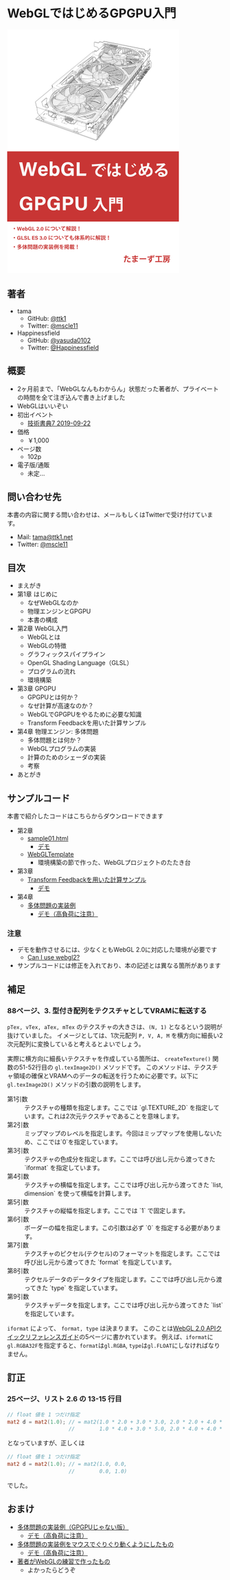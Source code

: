 # WebGLではじめるGPGPU入門

![カバー](./cover.png)

## 著者

* tama
  * GitHub: [@ttk1](https://github.com/ttk1)
  * Twitter: [@mscle11](https://twitter.com/mscle11)
* Happinessfield
  * GitHub: [@yasuda0102](https://github.com/yasuda0102)
  * Twitter: [@Happinessfield](https://twitter.com/Happinessfield)

## 概要

* 2ヶ月前まで、「WebGLなんもわからん」状態だった著者が、プライベートの時間を全て注ぎ込んで書き上げました
* WebGLはいいぞい
* 初出イベント
  * [技術書典7 2019-09-22](https://techbookfest.org/event/tbf07/circle/5088651352473600)
* 価格
  * ￥1,000
* ページ数
  * 102p
* 電子版/通販
  * 未定...

## 問い合わせ先

本書の内容に関する問い合わせは、メールもしくはTwitterで受け付けています。

* Mail: [tama@ttk1.net](mailto:tama@ttk1.net)
* Twitter: [@mscle11](https://twitter.com/mscle11)

## 目次

* まえがき
* 第1章 はじめに
  * なぜWebGLなのか
  * 物理エンジンとGPGPU
  * 本書の構成
* 第2章 WebGL入門
  * WebGLとは
  * WebGLの特徴
  * グラフィックスパイプライン
  * OpenGL Shading Language（GLSL）
  * プログラムの流れ
  * 環境構築
* 第3章 GPGPU
  * GPGPUとは何か？
  * なぜ計算が高速なのか？
  * WebGLでGPGPUをやるために必要な知識
  * Transform Feedbackを用いた計算サンプル
* 第4章 物理エンジン: 多体問題
  * 多体問題とは何か？
  * WebGLプログラムの実装
  * 計算のためのシェーダの実装
  * 考察
* あとがき

## サンプルコード

本書で紹介したコードはこちらからダウンロードできます

* 第2章
  * [sample01.html](https://github.com/ttk1/tamas-workshop/tree/master/m2tb/demo/sample01.html)
    * [デモ](./demo/sample01.html)
  * [WebGLTemplate](https://github.com/ttk1/WebGLTemplate)
    * 環境構築の節で作った、WebGLプロジェクトのたたき台
* 第3章
  * [Transform Feedbackを用いた計算サンプル](https://github.com/ttk1/TransformFeedbackSample)
    * [デモ](./demo/sample02.html)
* 第4章
  * [多体問題の実装例](https://github.com/ttk1/n-body)
    * [デモ（高負荷に注意）](./demo/sample03.html)

### 注意

* デモを動作させるには、少なくともWebGL 2.0に対応した環境が必要です
  * [Can I use webgl2?](https://caniuse.com/#search=webgl2)
* サンプルコードには修正を入れており、本の記述とは異なる箇所があります

## 補足

### 88ページ、3. 型付き配列をテクスチャとしてVRAMに転送する

`pTex, vTex, aTex, mTex` のテクスチャの大きさは、`(N, 1)` となるという説明が抜けていました。
イメージとしては、1次元配列 `P, V, A, M` を横方向に細長い2次元配列に変換していると考えるとよいでしょう。

実際に横方向に細長いテクスチャを作成している箇所は、 `createTexture()` 関数の51-52行目の `gl.texImage2D()` メソッドです。
このメソッドは、テクスチャ領域の確保とVRAMへのデータの転送を行うために必要です。以下に `gl.texImage2D()` メソッドの引数の説明をします。

<dl>
  <dt>第1引数</dt>
  <dd>テクスチャの種類を指定します。ここでは `gl.TEXTURE_2D` を指定しています。これは2次元テクスチャであることを意味します。</dd>
  <dt>第2引数</dt>
  <dd>ミップマップのレベルを指定します。今回はミップマップを使用しないため、ここでは`0`を指定しています。</dd>
  <dt>第3引数</dt>
  <dd>テクスチャの色成分を指定します。ここでは呼び出し元から渡ってきた `iformat` を指定しています。</dd>
  <dt>第4引数</dt>
  <dd>テクスチャの横幅を指定します。ここでは呼び出し元から渡ってきた `list, dimension` を使って横幅を計算します。</dd>
  <dt>第5引数</dt>
  <dd>テクスチャの縦幅を指定します。ここでは `1` で固定します。</dd>
  <dt>第6引数</dt>
  <dd>ボーダーの幅を指定します。この引数は必ず `0` を指定する必要があります。</dd>
  <dt>第7引数</dt>
  <dd>テクスチャのピクセル(テクセル)のフォーマットを指定します。ここでは呼び出し元から渡ってきた `format` を指定しています。</dd>
  <dt>第8引数</dt>
  <dd>テクセルデータのデータタイプを指定します。ここでは呼び出し元から渡ってきた `type` を指定しています。</dd>
  <dt>第9引数</dt>
  <dd>テクスチャデータを指定します。ここでは呼び出し元から渡ってきた `list` を指定しています。</dd>
</dl>

`iformat` によって、 `format, type` は決まります。
このことは[WebGL 2.0 APIクイックリファレンスガイド](https://www.khronos.org/files/webgl20-reference-guide.pdf)の5ページに書かれています。
例えば、`iformat`に`gl.RGBA32F`を指定すると、`format`は`gl.RGBA`, `type`は`gl.FLOAT`にしなければなりません。

## 訂正

### 25ページ、リスト 2.6 の 13-15 行目

```glsl
// float 値を 1 つだけ指定
mat2 d = mat2(1.0); // = mat2(1.0 * 2.0 + 3.0 * 3.0, 2.0 * 2.0 + 4.0 * 3.0,
                    //        1.0 * 4.0 + 3.0 * 5.0, 2.0 * 4.0 + 4.0 * 5.0)
```

となっていますが、正しくは

```glsl
// float 値を 1 つだけ指定
mat2 d = mat2(1.0); // = mat2(1.0, 0.0,
                    //        0.0, 1.0)
```

でした。

## おまけ

* [多体問題の実装例（GPGPUじゃない版）](https://github.com/ttk1/n-body-js)
  * [デモ（高負荷に注意）](./demo/sample04.html)
* [多体問題の実装例をマウスでぐりぐり動くようにしたもの](https://github.com/ttk1/n-body-3d)
  * [デモ（高負荷に注意）](./demo/sample05.html)
* [著者がWebGLの練習で作ったもの](https://wglp.ttk1.dev/)
  * よかったらどうぞ

